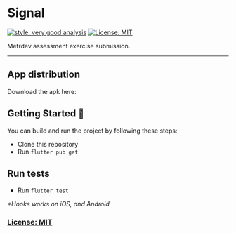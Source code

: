 # Signal

[![style: very good analysis][very_good_analysis_badge]][very_good_analysis_link]
[![License: MIT][license_badge]][license_link]

Metrdev assessment exercise submission.

---

## App distribution

Download the apk here:

## Getting Started 🚀

You can build and run the project by following these steps:

* Clone this repository
* Run ``flutter pub get``

## Run tests

* Run ``flutter test``

_\*Hooks works on iOS, and Android_

### [License: MIT](LICENSE.md)

[license_badge]: https://img.shields.io/badge/license-MIT-blue.svg
[license_link]: https://opensource.org/licenses/MIT
[very_good_analysis_badge]: https://img.shields.io/badge/style-very_good_analysis-B22C89.svg
[very_good_analysis_link]: https://pub.dev/packages/very_good_analysis
